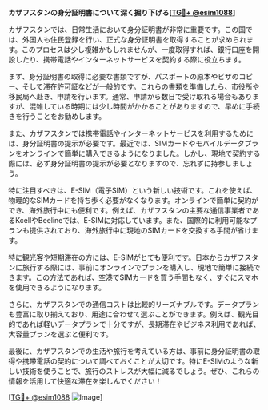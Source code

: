 **カザフスタンの身分証明書について深く掘り下げる[[TG💪+ @esim1088](https://t.me/s/esim1088)]**

カザフスタンでは、日常生活において身分証明書が非常に重要です。この国では、外国人も住民登録を行い、正式な身分証明書を取得することが求められます。このプロセスは少し複雑かもしれませんが、一度取得すれば、銀行口座を開設したり、携帯電話やインターネットサービスを契約する際に役立ちます。

まず、身分証明書の取得に必要な書類ですが、パスポートの原本やビザのコピー、そして滞在許可証などが一般的です。これらの書類を準備したら、市役所や移民局へ赴き、申請を行います。通常、申請から数日で受け取れる場合もありますが、混雑している時期には少し時間がかかることがありますので、早めに手続きを行うことをお勧めします。

また、カザフスタンでは携帯電話やインターネットサービスを利用するためには、身分証明書の提示が必要です。最近では、SIMカードやモバイルデータプランをオンラインで簡単に購入できるようになりました。しかし、現地で契約する際には、必ず身分証明書の提示が必要となりますので、忘れずに持参しましょう。

特に注目すべきは、E-SIM（電子SIM）という新しい技術です。これを使えば、物理的なSIMカードを持ち歩く必要がなくなります。オンラインで簡単に契約ができ、海外旅行中にも便利です。例えば、カザフスタンの主要な通信事業者であるKcellやBeelineでは、E-SIMに対応しています。また、国際的に利用可能なプランも提供されており、海外旅行中に現地のSIMカードを交換する手間が省けます。

特に観光客や短期滞在の方には、E-SIMがとても便利です。日本からカザフスタンに旅行する際には、事前にオンラインでプランを購入し、現地で簡単に接続できます。この方法であれば、空港でSIMカードを買う手間もなく、すぐにスマホを使用できるようになります。

さらに、カザフスタンでの通信コストは比較的リーズナブルです。データプランも豊富に取り揃えており、用途に合わせて選ぶことができます。例えば、観光目的であれば軽いデータプランで十分ですが、長期滞在やビジネス利用であれば、大容量プランを選ぶと便利です。

最後に、カザフスタンでの生活や旅行を考えている方は、事前に身分証明書の取得や携帯電話の契約について調べておくことが大切です。特にE-SIMのような新しい技術を使うことで、旅行のストレスが大幅に減るでしょう。ぜひ、これらの情報を活用して快適な滞在を楽しんでください！

[[TG💪+ @esim1088](https://t.me/s/esim1088) ![Image](https://i.postimg.cc/Y0z9fWf4/image.png)]